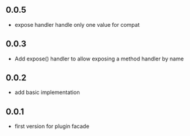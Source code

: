 ## 0.0.5

 * expose handler handle only one value for compat

## 0.0.3

 * Add expose() handler to allow exposing a method handler by name
 
## 0.0.2

 * add basic implementation

## 0.0.1

 * first version for plugin facade 